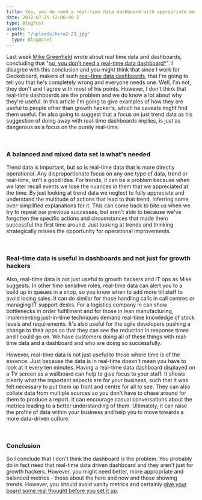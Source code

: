 ```yaml
---
title: Yes, you do need a real-time data dashboard with appropriate metrics
date: 2012-07-25 12:06:00 Z
type: BlogPost
assets:
- path: "/uploads/hero2-23.jpg"
  type: BlogAsset
---
```


<p>Last week <a href="http://numeratechoir.com/" target="_blank">Mike Greenfield</a> wrote about real time data and dashboards, concluding that "<a href="http://numeratechoir.com/no-you-dont-need-a-real-time-data-dashboard/" target="_blank">no, you don’t need a real-time data dashboard*</a>". I disagree with this conclusion and you might think that since I work for Geckoboard, makers of such <a href="http://www.geckoboard.com" target="_blank">real-time data dashboards</a>, that I'm going to tell you that he's completely wrong and everyone needs one. Well, I'm not, they don't and I agree with most of his points. However, I don't think that real-time dashboards are the problem and we do know a lot about why they're useful. In this article I'm going to give examples of how they are useful to people other than growth hacker's, which he caveats might find them useful. I'm also going to suggest that a focus on just trend data as his suggestion of doing away with real-time dashboards implies, is just as dangerous as a focus on the purely real-time.</p>
<p> </p>
<h3>A balanced and mixed data set is what's needed</h3>
Trend data is important, but so is real-time data that is more directly operational. Any disproportionate focus on any one type of data, trend or real-time, isn't a good idea. For trends, it can be a problem because when we later recall events we lose the nuances in them that we appreciated at the time. By just looking at trend data we neglect to fully appreciate and understand the multitude of actions that lead to that trend, inferring some over-simplified explanations for it. This can come back to bite us when we try to repeat our previous successes, but aren't able to because we've forgotten the specific actions and circumstances that made them successful the first time around. Just looking at trends and thinking strategically misses the opportunity for operational improvements.
<p> </p>
<h3>Real-time data is useful in dashboards and not just for growth hackers</h3>
Also, real-time data is not just useful to growth hackers and IT ops as Mike suggests. In other time sensitive roles, real-time data can alert you to a build up in queues in a shop, so you know when to add more till staff to avoid losing sales. It can do similar for those handling calls in call centres or managing IT support desks. For a logistics company in can show bottlenecks in order fulfillment and for those in lean manufacturing, implementing just-in-time techniques demand real-time knowledge of stock levels and requirements. It's also useful for the agile developers pushing a change to their apps so that they can see the reduction in response times and I could go on. We have customers doing all of these things with real-time data and a dashboard and who are doing so successfully.
<p>However, real-time data is not just useful to those where time is of the essence. Just because the data is in real-time doesn't mean you have to look at it every ten minutes. Having a real-time data dashboard displayed on a TV screen as a wallboard can help to give focus to your staff. It shows clearly what the important aspects are for your business, such that it was felt necessary to put them up front and centre for all to see. They can also collate data from multiple sources so you don't have to chase around for them to produce a report. It can encourage casual conversations about the metrics leading to a better understanding of them. Ultimately, it can raise the profile of data within your business and help you to move towards a more data-driven culture.</p>
<p> </p>
<h3>Conclusion</h3>
So I conclude that I don't think the dashboard is the problem. You probably do in fact need that real-time data driven dashboard and they aren't just for growth hackers. However, you might need better, more appropriate and balanced metrics - those about the here and now and those showing trends. However, you should avoid vanity metrics and certainly <a href="https://www.geckoboard.com/blog/building-great-dashboards-6-golden-rules-to-successful-dashboard-design/" target="_blank">give your board some real thought before you set it up</a>.
